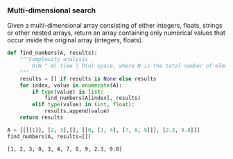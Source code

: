 ### Multi-dimensional search
Given a multi-dimensional array consisting of either integers, floats, strings or other nested arrays, return an array containing only numerical values that occur inside the original array (integers, floats).


```python
def find_numbers(A, results):
    """Complexity analysis
        O(N ^ m) time | O(n) space, where N is the total number of elements in the outer array A, and m is the number of the highest dimensions in the array.
    """
    results = [] if results is None else results
    for index, value in enumerate(A):
        if type(value) is list:
            find_numbers(A[index], results)
        elif type(value) in (int, float):
            results.append(value) 
    return results
```


```python
A = [[[[1]], [2, 3],[], [[0, [3, 4], [7, 8, 9]]], [2.3, 9.8]]]
find_numbers(A, results=[])
```




    [1, 2, 3, 0, 3, 4, 7, 8, 9, 2.3, 9.8]




```python

```
